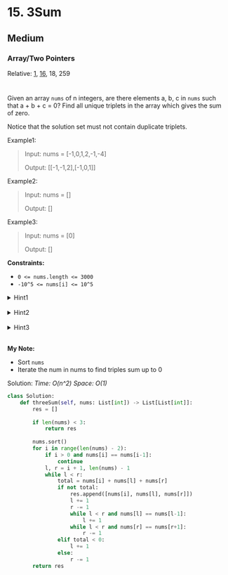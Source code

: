# 15. 3Sum
## Medium
### Array/Two Pointers
Relative: [1](https://github.com/Yiyang-C/LeetCode/blob/master/0001~0100/0001_Two%20Sum.md), [16](https://github.com/Yiyang-C/LeetCode/blob/master/0001~0100/0016_3Sum%20Closest.md), 18, 259
#

Given an array ```nums``` of n integers, are there elements a, b, c in ```nums``` such that a + b + c = 0? Find all unique triplets in the array which gives the sum of zero.

Notice that the solution set must not contain duplicate triplets.

Example1:
> Input: nums = [-1,0,1,2,-1,-4]
> 
> Output: [[-1,-1,2],[-1,0,1]]

Example2:
> Input: nums = []
> 
> Output: []

Example3:
> Input: nums = [0]
> 
> Output: []

**Constraints:** 
* ```0 <= nums.length <= 3000```
* ```-10^5 <= nums[i] <= 10^5```

<details><summary>Hint1</summary>
So, we essentially need to find three numbers x, y, and z such that they add up to the given value. If we fix one of the numbers say x, we are left with the two-sum problem at hand!
</details>
<br>
<details><summary>Hint2</summary>
For the two-sum problem, if we fix one of the numbers, say
<br>x
<br>, we have to scan the entire array to find the next number
<br>y
<br>which is
<br>value - x
<br>where value is the input parameter. Can we change our array somehow so that this search becomes faster?
</details>
<br>
<details><summary>Hint3</summary>
The second train of thought for two-sum is, without changing the array, can we use additional space somehow? Like maybe a hash map to speed up the search?
</details>
<br>


**My Note:**
* Sort ```nums```
* Iterate the num in nums to find triples sum up to 0

Solution:
*Time: O(n^2)*
*Space: O(1)*
```python
class Solution:
    def threeSum(self, nums: List[int]) -> List[List[int]]:
        res = []
        
        if len(nums) < 3:
            return res
        
        nums.sort()
        for i in range(len(nums) - 2):
            if i > 0 and nums[i] == nums[i-1]:
                continue
            l, r = i + 1, len(nums) - 1
            while l < r:
                total = nums[i] + nums[l] + nums[r]
                if not total:
                    res.append([nums[i], nums[l], nums[r]])
                    l += 1
                    r -= 1
                    while l < r and nums[l] == nums[l-1]:
                        l += 1
                    while l < r and nums[r] == nums[r+1]:
                        r -= 1
                elif total < 0:
                    l += 1
                else:
                    r -= 1
        return res
```
